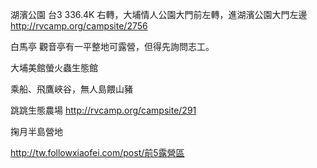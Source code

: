 湖濱公園
台3 336.4K 右轉，大埔情人公園大門前左轉，進湖濱公園大門左邊
http://rvcamp.org/campsite/2756

白馬亭
觀音亭有一平整地可露營，但得先詢問志工。

大埔美館螢火蟲生態館

乘船、飛鷹峽谷，無人島餵山豬

跳跳生態農場
http://rvcamp.org/campsite/291

掬月半島營地

http://tw.followxiaofei.com/post/前5露營區
